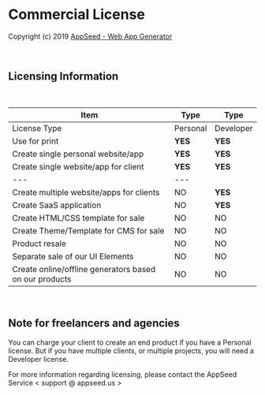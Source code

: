 # Commercial License

Copyright (c) 2019 [AppSeed - Web App Generator](http://appseed.us/)

<br />

## Licensing Information

<br />

| Item | Type | Type | 
| ---------------------------------- | --- | --- |
| License Type | Personal | Developer |
| Use for print | **YES** | **YES** |
| Create single personal website/app | **YES** | **YES** |
| Create single website/app for client | **YES** | **YES** |
| --- | --- |
| Create multiple website/apps for clients | NO | **YES** |
| Create SaaS application | NO | **YES** |
| Create HTML/CSS template for sale | NO | NO |
| Create Theme/Template for CMS for sale | NO | NO |
| Product resale | NO | NO |
| Separate sale of our UI Elements | NO | NO |
| Create online/offline generators based on our products | NO | NO |

<br />

## Note for freelancers and agencies

You can charge your client to create an end product if you have a Personal license. But if you have multiple clients, or multiple projects, you will need a Developer license.

For more information regarding licensing, please contact the AppSeed Service < support @ appseed.us >
